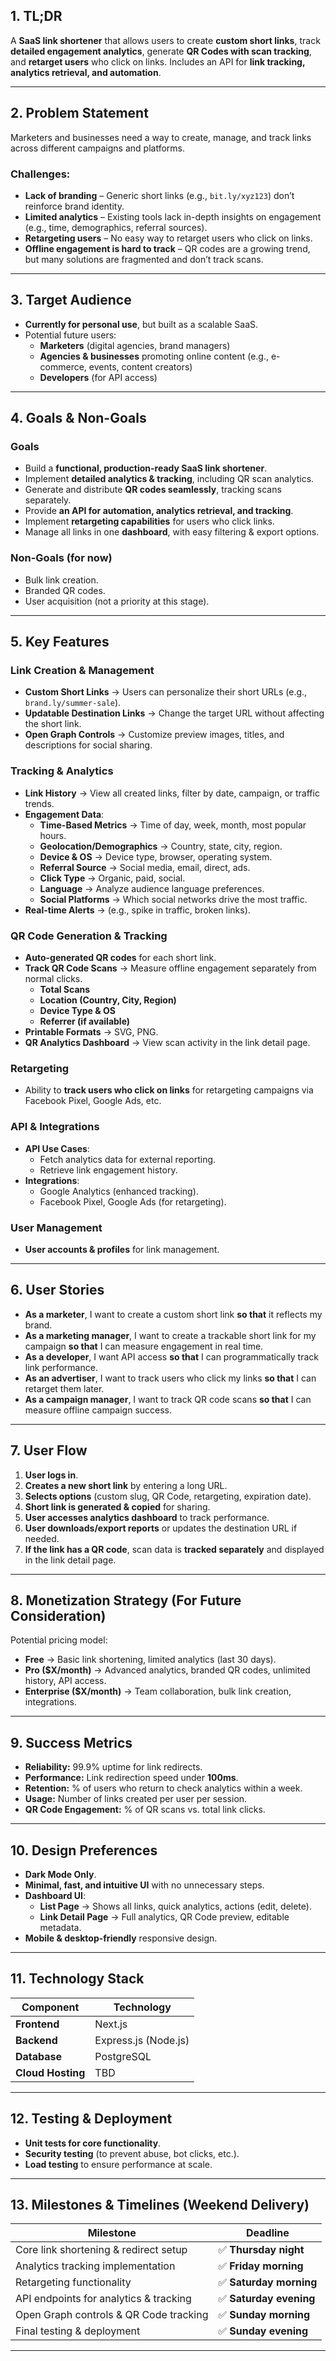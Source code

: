 ## **1. TL;DR**

A **SaaS link shortener** that allows users to create **custom short links**, track **detailed engagement analytics**, generate **QR Codes with scan tracking**, and **retarget users** who click on links. Includes an API for **link tracking, analytics retrieval, and automation**.

---

## **2. Problem Statement**

Marketers and businesses need a way to create, manage, and track links across different campaigns and platforms.

### **Challenges:**

- **Lack of branding** – Generic short links (e.g., `bit.ly/xyz123`) don’t reinforce brand identity.
- **Limited analytics** – Existing tools lack in-depth insights on engagement (e.g., time, demographics, referral sources).
- **Retargeting users** – No easy way to retarget users who click on links.
- **Offline engagement is hard to track** – QR codes are a growing trend, but many solutions are fragmented and don’t track scans.

---

## **3. Target Audience**

- **Currently for personal use**, but built as a scalable SaaS.
- Potential future users:
    - **Marketers** (digital agencies, brand managers)
    - **Agencies & businesses** promoting online content (e.g., e-commerce, events, content creators)
    - **Developers** (for API access)

---

## **4. Goals & Non-Goals**

### **Goals**

- Build a **functional, production-ready SaaS link shortener**.
- Implement **detailed analytics & tracking**, including QR scan analytics.
- Generate and distribute **QR codes seamlessly**, tracking scans separately.
- Provide **an API for automation, analytics retrieval, and tracking**.
- Implement **retargeting capabilities** for users who click links.
- Manage all links in one **dashboard**, with easy filtering & export options.

### **Non-Goals (for now)**

- Bulk link creation.
- Branded QR codes.
- User acquisition (not a priority at this stage).

---

## **5. Key Features**

### **Link Creation & Management**

- **Custom Short Links** → Users can personalize their short URLs (e.g., `brand.ly/summer-sale`).
- **Updatable Destination Links** → Change the target URL without affecting the short link.
- **Open Graph Controls** → Customize preview images, titles, and descriptions for social sharing.

### **Tracking & Analytics**

- **Link History** → View all created links, filter by date, campaign, or traffic trends.
- **Engagement Data**:
    - **Time-Based Metrics** → Time of day, week, month, most popular hours.
    - **Geolocation/Demographics** → Country, state, city, region.
    - **Device & OS** → Device type, browser, operating system.
    - **Referral Source** → Social media, email, direct, ads.
    - **Click Type** → Organic, paid, social.
    - **Language** → Analyze audience language preferences.
    - **Social Platforms** → Which social networks drive the most traffic.
- **Real-time Alerts** → (e.g., spike in traffic, broken links).

### **QR Code Generation & Tracking**

- **Auto-generated QR codes** for each short link.
- **Track QR Code Scans** → Measure offline engagement separately from normal clicks.
    - **Total Scans**
    - **Location (Country, City, Region)**
    - **Device Type & OS**
    - **Referrer (if available)**
- **Printable Formats** → SVG, PNG.
- **QR Analytics Dashboard** → View scan activity in the link detail page.

### **Retargeting**

- Ability to **track users who click on links** for retargeting campaigns via Facebook Pixel, Google Ads, etc.

### **API & Integrations**

- **API Use Cases**:
    - Fetch analytics data for external reporting.
    - Retrieve link engagement history.
- **Integrations**:
    - Google Analytics (enhanced tracking).
    - Facebook Pixel, Google Ads (for retargeting).

### **User Management**

- **User accounts & profiles** for link management.

---

## **6. User Stories**

- **As a marketer**, I want to create a custom short link **so that** it reflects my brand.
- **As a marketing manager**, I want to create a trackable short link for my campaign **so that** I can measure engagement in real time.
- **As a developer**, I want API access **so that** I can programmatically track link performance.
- **As an advertiser**, I want to track users who click my links **so that** I can retarget them later.
- **As a campaign manager**, I want to track QR code scans **so that** I can measure offline campaign success.

---

## **7. User Flow**

1. **User logs in**.
2. **Creates a new short link** by entering a long URL.
3. **Selects options** (custom slug, QR Code, retargeting, expiration date).
4. **Short link is generated & copied** for sharing.
5. **User accesses analytics dashboard** to track performance.
6. **User downloads/export reports** or updates the destination URL if needed.
7. **If the link has a QR code**, scan data is **tracked separately** and displayed in the link detail page.

---

## **8. Monetization Strategy (For Future Consideration)**

Potential pricing model:

- **Free** → Basic link shortening, limited analytics (last 30 days).
- **Pro ($X/month)** → Advanced analytics, branded QR codes, unlimited history, API access.
- **Enterprise ($X/month)** → Team collaboration, bulk link creation, integrations.

---

## **9. Success Metrics**

- **Reliability:** 99.9% uptime for link redirects.
- **Performance:** Link redirection speed under **100ms**.
- **Retention:** % of users who return to check analytics within a week.
- **Usage:** Number of links created per user per session.
- **QR Code Engagement:** % of QR scans vs. total link clicks.

---

## **10. Design Preferences**

- **Dark Mode Only**.
- **Minimal, fast, and intuitive UI** with no unnecessary steps.
- **Dashboard UI**:
    - **List Page** → Shows all links, quick analytics, actions (edit, delete).
    - **Link Detail Page** → Full analytics, QR Code preview, editable metadata.
- **Mobile & desktop-friendly** responsive design.

---

## **11. Technology Stack**

| Component | Technology |
| --- | --- |
| **Frontend** | Next.js |
| **Backend** | Express.js (Node.js) |
| **Database** | PostgreSQL |
| **Cloud Hosting** | TBD |

---

## **12. Testing & Deployment**

- **Unit tests for core functionality**.
- **Security testing** (to prevent abuse, bot clicks, etc.).
- **Load testing** to ensure performance at scale.

---

## **13. Milestones & Timelines (Weekend Delivery)**

| Milestone | Deadline |
| --- | --- |
| Core link shortening & redirect setup | ✅ **Thursday night** |
| Analytics tracking implementation | ✅ **Friday morning** |
| Retargeting functionality | ✅ **Saturday morning** |
| API endpoints for analytics & tracking | ✅ **Saturday evening** |
| Open Graph controls & QR Code tracking | ✅ **Sunday morning** |
| Final testing & deployment | ✅ **Sunday evening** |

---